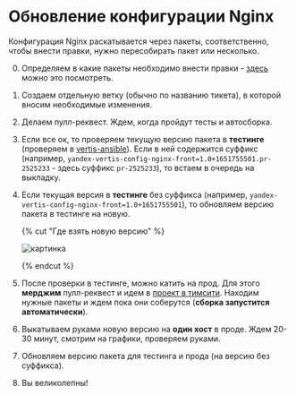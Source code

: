 # Обновление конфигурации Nginx

Конфигурация Nginx раскатывается через пакеты, соответственно, чтобы внести правки, нужно пересобирать пакет или несколько.

0. Определяем в какие пакеты необходимо внести правки - [здесь](packages-and-clusters.md) можно это посмотреть.
1. Создаем отдельную ветку (обычно по названию тикета), в которой вносим необходимые изменения.
2. Делаем пулл-реквест. Ждем, когда пройдут тесты и автосборка.
3. Если все ок, то проверяем текущую версию пакета в **тестинге** (проверяем в [vertis-ansible](https://a.yandex-team.ru/arc_vcs/classifieds/infra/vertis-ansible)). Если в ней содержится суффикс (например, `yandex-vertis-config-nginx-front=1.0+1651755501.pr-2525233` - здесь суффикс `pr-2525233`), то встаем в очередь на выкладку.
4. Если текущая версия в **тестинге** без суффикса (например, `yandex-vertis-config-nginx-front=1.0+1651755501`), то обновляем версию пакета в тестинге на новую.

   {% cut "Где взять новую версию" %}

   ![картинка](images/new-version.png)

   {% endcut %}

6. После проверки в тестинге, можно катить на прод. Для этого **мерджим** пулл-реквест и идем в [проект в тимсити](https://t.vertis.yandex-team.ru/project/VertisAdmin_NginxPackages?mode=builds). Находим нужные пакеты и ждем пока они соберутся (**сборка запустится автоматически**).
7. Выкатываем руками новую версию на **один хост** в проде. Ждем 20-30 минут, смотрим на графики, проверяем руками.
8. Обновляем версию пакета для тестинга и прода (на версию без суффикса).
9. Вы великолепны!

